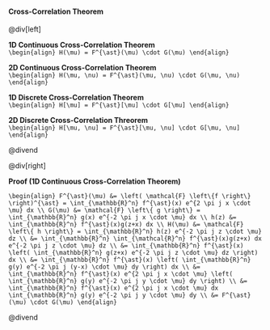 #### Cross-Correlation Theorem

@div[left]

__1D Continuous Cross-Correlation Theorem__<br>
`\begin{align} H(\mu) = F^{\ast}(\mu) \cdot G(\mu) \end{align}`

__2D Continuous Cross-Correlation Theorem__<br>
`\begin{align} H(\mu, \nu) = F^{\ast}(\mu, \nu) \cdot G(\mu, \nu) \end{align}`

__1D Discrete Cross-Correlation Theorem__<br>
`\begin{align} H[\mu] = F^{\ast}[\mu] \cdot G[\mu] \end{align}`

__2D Discrete Cross-Correlation Threorem__<br>
`\begin{align} H[\mu, \nu] = F^{\ast}[\mu, \nu] \cdot G[\mu, \nu] \end{align}`

@divend

@div[right]

__Proof (1D Continuous Cross-Correlation Theorem)__

`\begin{align} F^{\ast}(\mu) &= \left( \mathcal{F} \left\{f \right\} \right)^{\ast} = \int_{\mathbb{R}^n} f^{\ast}(x) e^{2 \pi j x \cdot \mu} dx \\ G(\mu) &= \mathcal{F} \left\{ g \right\} = \int_{\mathbb{R}^n} g(x) e^{-2 \pi j x \cdot \mu} dx \\ h(z) &= \int_{\mathbb{R}^n} f^{\ast}(x)g(z+x) dx \\ H(\mu) &= \mathcal{F} \left\{ h \right\} = \int_{\mathbb{R}^n} h(z) e^{-2 \pi j z \cdot \mu} dz \\ &= \int_{\mathbb{R}^n} \int_{\mathcal{R}^n} f^{\ast}(x)g(z+x) dx e^{-2 \pi j z \cdot \mu} dz \\ &= \int_{\mathbb{R}^n} f^{\ast}(x) \left( \int_{\mathbb{R}^n} g(z+x) e^{-2 \pi j z \cdot \mu} dz \right) dx \\ &= \int_{\mathbb{R}^n} f^{\ast}(x) \left( \int_{\mathbb{R}^n} g(y) e^{-2 \pi j (y-x) \cdot \mu} dy \right) dx \\ &= \int_{\mathbb{R}^n} f^{\ast}(x) e^{2 \pi j x \cdot \mu} \left( \int_{\mathbb{R}^n} g(y) e^{-2 \pi j y \cdot \mu} dy \right) \\ &= \int_{\mathbb{R}^n} f^{\ast}(x) e^{2 \pi j x \cdot \mu} dx \int_{\mathbb{R}^n} g(y) e^{-2 \pi j y \cdot \mu} dy \\ &= F^{\ast}(\mu) \cdot G(\mu) \end{align}`

@divend